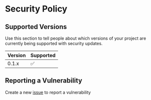 # Security Policy

## Supported Versions

Use this section to tell people about which versions of your project are
currently being supported with security updates.

| Version   | Supported          |
| --------- | ------------------ |
| 0.1.x     | :white_check_mark: |

## Reporting a Vulnerability

Create a new [issue](https://github.com/SPANDigital/presidium-layout-blog/issues) to report a vulnerability
